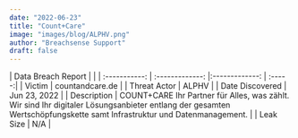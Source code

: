 ```yaml
---
date: "2022-06-23"
title: "Count+Care"
image: "images/blog/ALPHV.png"
author: "Breachsense Support"
draft: false
---
```


| Data Breach Report           |              | 
| :-----------: | :-------------:     |:-------------:    | :-----:|
| Victim      | countandcare.de      | 
| Threat Actor      | ALPHV      | 
| Date Discovered      | Jun 23, 2022      | 
| Description      | COUNT+CARE Ihr Partner für Alles, was zählt. Wir sind Ihr digitaler Lösungsanbieter entlang der gesamten Wertschöpfungskette samt Infrastruktur und Datenmanagement.      | 
| Leak Size      | N/A      | 

